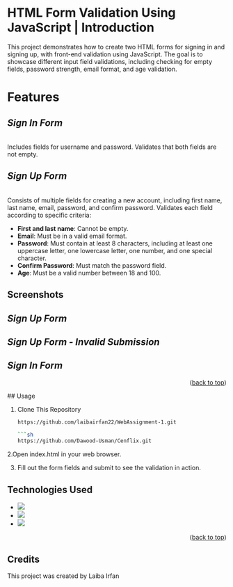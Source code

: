 <a name="readme-top"></a>

# HTML Form Validation Using JavaScript | Introduction
This project demonstrates how to create two HTML forms for signing in and signing up, with front-end validation using JavaScript. The goal is to showcase different input field validations, including checking for empty fields, password strength, email format, and age validation.

# Features

## _**Sign In Form**_
<br> Includes fields for username and password. Validates that both fields are not empty. 

## _**Sign Up Form**_ 
<br>
Consists of multiple fields for creating a new account, including first name, last name, email, password, and confirm password. Validates each field according to specific criteria:

- **First and last name**: Cannot be empty.
- **Email**: Must be in a valid email format.
- **Password**: Must contain at least 8 characters, including at least one uppercase letter, one lowercase letter, one number, and one special character.
- **Confirm Password**: Must match the password field.
- **Age**: Must be a valid number between 18 and 100.


## Screenshots

## _Sign Up Form_ 

## _Sign Up Form - Invalid Submission_ 

## _Sign In Form_ 
<p align="right">(<a href="#readme-top">back to top</a>)</p>
## Usage
  
1. Clone This Repository

   ```sh
   https://github.com/laibairfan22/WebAssignment-1.git

   ```sh
   https://github.com/Dawood-Usman/Cenflix.git

2.Open index.html in your web browser.

3. Fill out the form fields and submit to see the validation in action.



## Technologies Used
* <img src="https://img.shields.io/badge/HTML5-E34F26?style=for-the-badge&logo=html5&logoColor=white" />
* <img src="https://img.shields.io/badge/CSS3-1572B6?style=for-the-badge&logo=css3&logoColor=white" />
* <img src="https://img.shields.io/badge/JavaScript-323330?style=for-the-badge&logo=javascript&logoColor=F7DF1E"/>

<p align="right">(<a href="#readme-top">back to top</a>)</p>

## Credits
This project was created by Laiba Irfan
